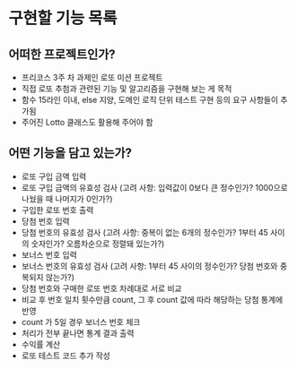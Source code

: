 # 구현할 기능 목록

## 어떠한 프로젝트인가?

- 프리코스 3주 차 과제인 로또 미션 프로젝트
- 직접 로또 추첨과 관련된 기능 및 알고리즘을 구현해 보는 게 목적
- 함수 15라인 이내, else 지양, 도메인 로직 단위 테스트 구현 등의 요구 사항들이 추가됨
- 주어진 Lotto 클래스도 활용해 주어야 함

## 어떤 기능을 담고 있는가?

- 로또 구입 금액 입력
- 로또 구입 금액의 유효성 검사
   (고려 사항: 입력값이 0보다 큰 정수인가? 1000으로 나눴을 때 나머지가 0인가?)
- 구입한 로또 번호 출력
- 당첨 번호 입력
- 당첨 번호의 유효성 검사
   (고려 사항: 중복이 없는 6개의 정수인가? 1부터 45 사이의 숫자인가? 오름차순으로 정렬돼 있는가?)
- 보너스 번호 입력
- 보너스 번호의 유효성 검사
   (고려 사항: 1부터 45 사이의 정수인가? 당첨 번호와 중복되지 않는가?)
- 당첨 번호와 구매한 로또 번호 차례대로 서로 비교
- 비교 후 번호 일치 횟수만큼 count, 그 후 count 값에 따라 해당하는 당첨 통계에 반영
- count 가 5일 경우 보너스 번호 체크
- 처리가 전부 끝나면 통계 결과 출력
- 수익률 계산
- 로또 테스트 코드 추가 작성
